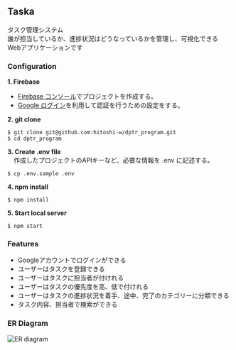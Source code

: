 
## Taska
タスク管理システム<br>
誰が担当しているか、進捗状況はどうなっているかを管理し、可視化できるWebアプリケーションです

### Configuration
__1. Firebase__<br>
- [Firebase コンソール](https://console.firebase.google.com/?hl=JA)でプロジェクトを作成する。<br>
- [Google ログイン](https://firebase.google.com/docs/auth/web/google-signin?hl=ja)を利用して認証を行うための設定をする。

__2. git clone__<br>
```
$ git clone git@github.com:hitoshi-w/dptr_program.git
$ cd dptr_program
```
__3. Create .env file__<br>
　作成したプロジェクトのAPIキーなど、必要な情報を .env に記述する。
```
$ cp .env.sample .env
```

__4. npm install__<br>
```
$ npm install
```

__5. Start local server__<br>
```
$ npm start
```

### Features
- Googleアカウントでログインができる
- ユーザーはタスクを登録できる
- ユーザーはタスクに担当者が付けれる
- ユーザーはタスクの優先度を高、低で付けれる
- ユーザーはタスクの進捗状況を着手、途中、完了のカテゴリーに分類できる
- タスク内容、担当者で検索ができる

### ER Diagram
![ER diagram](https://user-images.githubusercontent.com/48339549/76759730-9d1c7300-67cf-11ea-8d84-5c2675abb358.png)



